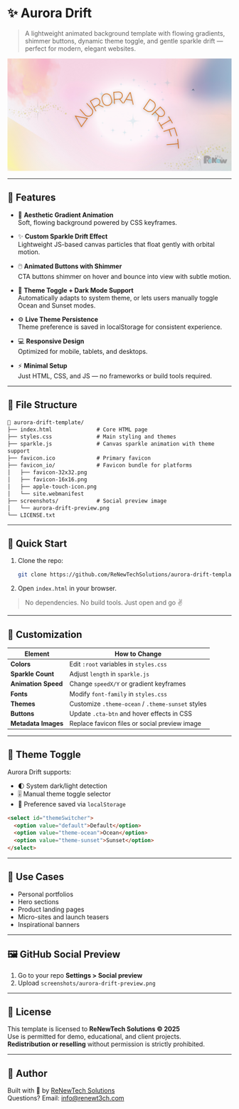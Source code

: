 # ✨ Aurora Drift

> A lightweight animated background template with flowing gradients, shimmer buttons, dynamic theme toggle, and gentle sparkle drift — perfect for modern, elegant websites.

![Aurora Drift Preview](screenshots/aurora-drift-preview.png)

---

## 🌟 Features

- 🎨 **Aesthetic Gradient Animation**  
  Soft, flowing background powered by CSS keyframes.

- ✨ **Custom Sparkle Drift Effect**  
  Lightweight JS-based canvas particles that float gently with orbital motion.

- 🖱️ **Animated Buttons with Shimmer**  
  CTA buttons shimmer on hover and bounce into view with subtle motion.

- 🎨 **Theme Toggle + Dark Mode Support**  
  Automatically adapts to system theme, or lets users manually toggle Ocean and Sunset modes.

- ⚙️ **Live Theme Persistence**  
  Theme preference is saved in localStorage for consistent experience.

- 💻 **Responsive Design**  
  Optimized for mobile, tablets, and desktops.

- ⚡ **Minimal Setup**  
  Just HTML, CSS, and JS — no frameworks or build tools required.

---

## 🧩 File Structure

```
📁 aurora-drift-template/
├── index.html              # Core HTML page
├── styles.css              # Main styling and themes
├── sparkle.js              # Canvas sparkle animation with theme support
├── favicon.ico             # Primary favicon
├── favicon_io/             # Favicon bundle for platforms
│   ├── favicon-32x32.png
│   ├── favicon-16x16.png
│   ├── apple-touch-icon.png
│   └── site.webmanifest
├── screenshots/            # Social preview image
│   └── aurora-drift-preview.png
└── LICENSE.txt
```

---

## 🚀 Quick Start

1. Clone the repo:
   ```bash
   git clone https://github.com/ReNewTechSolutions/aurora-drift-template.git
   ```
2. Open `index.html` in your browser.

> No dependencies. No build tools. Just open and go ✌️

---

## 🔧 Customization

| Element             | How to Change                                      |
|---------------------|-----------------------------------------------------|
| **Colors**          | Edit `:root` variables in `styles.css`             |
| **Sparkle Count**   | Adjust `length` in `sparkle.js`                    |
| **Animation Speed** | Change `speedX/Y` or gradient keyframes            |
| **Fonts**           | Modify `font-family` in `styles.css`               |
| **Themes**          | Customize `.theme-ocean` / `.theme-sunset` styles  |
| **Buttons**         | Update `.cta-btn` and hover effects in CSS         |
| **Metadata Images** | Replace favicon files or social preview image      |

---

## 🌈 Theme Toggle

Aurora Drift supports:

- 🌓 System dark/light detection
- 🎚️ Manual theme toggle selector
- 💾 Preference saved via `localStorage`

```html
<select id="themeSwitcher">
  <option value="default">Default</option>
  <option value="theme-ocean">Ocean</option>
  <option value="theme-sunset">Sunset</option>
</select>
```

---

## 🧠 Use Cases

- Personal portfolios
- Hero sections
- Product landing pages
- Micro-sites and launch teasers
- Inspirational banners

---

## 🖼️ GitHub Social Preview

1. Go to your repo **Settings > Social preview**
2. Upload `screenshots/aurora-drift-preview.png`

---

## 📜 License

This template is licensed to **ReNewTech Solutions © 2025**  
Use is permitted for demo, educational, and client projects.  
**Redistribution or reselling** without permission is strictly prohibited.

---

## 👋 Author

Built with 💚 by [ReNewTech Solutions](https://renewt3ch.com)  
Questions? Email: [info@renewt3ch.com](mailto:info@renewt3ch.com)
